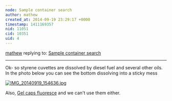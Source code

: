 ```yaml
---
node: Sample container search
author: mathew
created_at: 2014-09-19 23:29:17 +0000
timestamp: 1411169357
nid: 11051
cid: 10351
uid: 4
---
```




[mathew](../profile/mathew) replying to: [Sample container search](../notes/warren/08-14-2014/sample-container-search)

----
Ok- so styrene cuvettes are dissolved by diesel fuel and several other oils. In the photo below you can see the bottom dissolving into a sticky mess

[![IMG_20140919_154636.jpg](https://i.publiclab.org/system/images/photos/000/006/909/medium/IMG_20140919_154636.jpg)](https://i.publiclab.org/system/images/photos/000/006/909/original/IMG_20140919_154636.jpg)

Also, [Gel caps fluoresce](/notes/mathew/09-12-2014/fluorescence-spectroscopy-with-the-foldup-gelcap#c10277) and we can't use them either.
